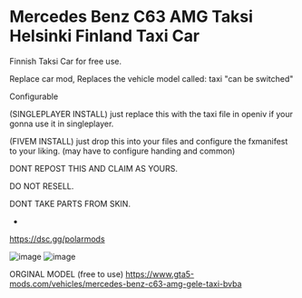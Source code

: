 # Mercedes Benz C63 AMG Taksi Helsinki Finland Taxi Car

Finnish Taksi Car for free use.

Replace car mod, Replaces the vehicle model called: taxi "can be switched"

Configurable

(SINGLEPLAYER INSTALL)
just replace this with the taxi file in openiv if your gonna use it in singleplayer.

(FIVEM INSTALL)
just drop this into your files and configure the fxmanifest to your liking. (may have to configure handing and common)


DONT REPOST THIS AND CLAIM AS YOURS.

DO NOT RESELL.

DONT TAKE PARTS FROM SKIN.



-






https://dsc.gg/polarmods

![image](https://user-images.githubusercontent.com/125057675/224308852-413dd705-642f-4538-8d71-53aa040120e8.png)
![image](https://user-images.githubusercontent.com/125057675/224308878-9d32c777-dfd4-4aaf-bfef-82dc8c5bfec1.png)


ORGINAL MODEL (free to use)
https://www.gta5-mods.com/vehicles/mercedes-benz-c63-amg-gele-taxi-bvba

